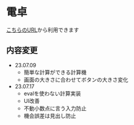 # 電卓
[こちらのURL](https://yunseunghwan.github.io/AlphaPlus/calculator.html)から利用できます

## 内容変更
* 23.07.09
    * 簡単な計算ができる計算機
    * 画面の大きさに合わせてボタンの大きさ変化
* 23.07.17
    * evalを使わない計算実装
    * UI改善
    * 不動小数点に言う入力防止
    * 機会誤差は見出し防止
